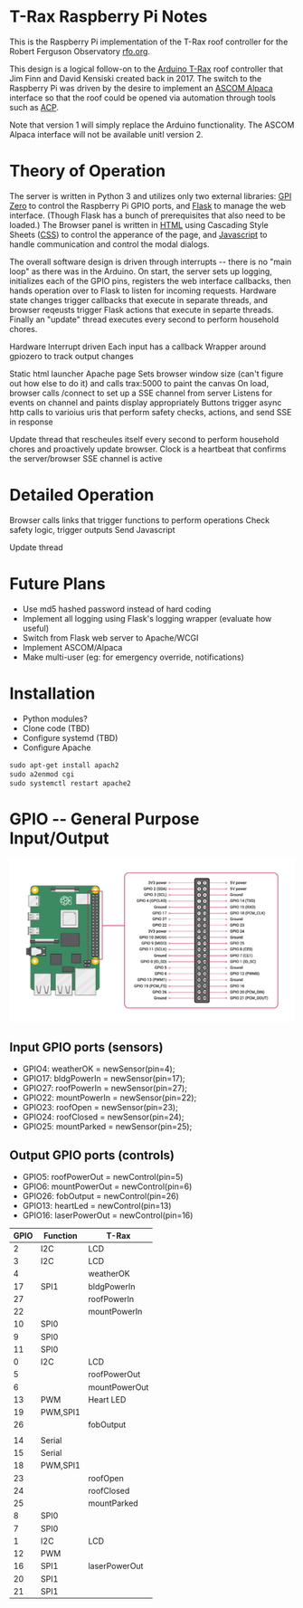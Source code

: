 # T-Rax Raspberry Pi Notes

This is the Raspberry Pi implementation of the T-Rax roof controller for the Robert Ferguson Observatory
[rfo.org](https://rfo.org).

This design is a logical follow-on to the [Arduino T-Rax](https://github.com/votmoa/trax-arduino) roof controller
that Jim Finn and David Kensiski created back in 2017. The switch to the Raspberry Pi was driven by the desire
to implement an [ASCOM Alpaca](https://ascom-standards.org/Developer/Alpaca.htm) interface so that the roof
could be opened via automation through tools such as [ACP](https://acpx.dc3.com/).

Note that version 1 will simply replace the Arduino functionality.  The ASCOM Alpaca interface will not be
available unitl version 2.

# Theory of Operation

The server is written in Python 3 and utilizes only two external libraries:
[GPI Zero](https://gpiozero.readthedocs.io/en/stable/) to control the Raspberry Pi GPIO ports, and
[Flask](https://flask.palletsprojects.com/en/1.1.x/) to manage the web interface.  (Though Flask
has a bunch of prerequisites that also need to be loaded.)
The Browser panel is written in [HTML](https://www.w3schools.com/html/default.asp) using
Cascading Style Sheets ([CSS](https://www.w3schools.com/css/default.asp)) to control the apperance of the page, and
[Javascript](https://www.w3schools.com/js/default.asp) to handle communication and control the modal dialogs.

The overall software design is driven through interrupts -- there is no "main loop" as there was in the
Arduino.
On start, the server sets  up logging, initializes each of the
GPIO pins, registers the web interface callbacks, then hands operation over to Flask to listen for incoming requests.
Hardware state changes trigger callbacks that execute in separate threads, and browser reqeusts trigger Flask
actions that execute in separte threads.  Finally an "update" thread executes every second to perform household chores.


Hardware Interrupt driven
Each input has a callback
Wrapper around gpiozero to track output changes

Static html launcher Apache page
Sets browser window size (can't figure out how else to do it) and calls trax:5000 to paint the canvas
On load, browser calls /connect to set up a SSE channel from server
Listens for events on channel and paints display appropriately
Buttons trigger async http calls to varioius uris that perform safety checks, actions, and send SSE in response

Update thread that rescheules itself every second to perform household chores and proactively update browser.
Clock is a heartbeat that confirms the server/browser SSE channel is active

# Detailed Operation

Browser
 calls links that trigger functions to perform operations
  Check safety logic, trigger outputs
  Send 
Javascript 

Update thread 


# Future Plans

* Use md5 hashed password instead of hard coding
* Implement all logging using Flask's logging wrapper (evaluate how useful)
* Switch from Flask web server to Apache/WCGI
* Implement ASCOM/Alpaca
* Make multi-user (eg: for emergency override, notifications)


# Installation

* Python modules?
* Clone code (TBD)
* Configure systemd (TBD)
* Configure Apache

```
sudo apt-get install apach2
sudo a2enmod cgi
sudo systemctl restart apache2
```

# GPIO -- General Purpose Input/Output

![GPIO Pinout Diagram](GPIO-Pinout-Diagram-2.png)

## Input GPIO ports (sensors)

* GPIO4: weatherOK = newSensor(pin=4);
* GPIO17: bldgPowerIn = newSensor(pin=17);
* GPIO27: roofPowerIn = newSensor(pin=27);
* GPIO22: mountPowerIn = newSensor(pin=22);
* GPIO23: roofOpen = newSensor(pin=23);
* GPIO24: roofClosed = newSensor(pin=24);
* GPIO25: mountParked = newSensor(pin=25);

## Output GPIO ports (controls)

* GPIO5: roofPowerOut = newControl(pin=5)
* GPIO6: mountPowerOut = newControl(pin=6)
* GPIO26: fobOutput = newControl(pin=26)
* GPIO13: heartLed = newControl(pin=13)
* GPIO16: laserPowerOut = newControl(pin=16)

| GPIO | Function | T-Rax |
| ---- | -------- | ----- |
| 2    | I2C      | LCD   |
| 3    | I2C      | LCD   |
| 4    |          | weatherOK |
| 17   | SPI1     | bldgPowerIn |
| 27   |          | roofPowerIn |
| 22   |          | mountPowerIn |
| 10   | SPI0     |  |
| 9    | SPI0     |  |
| 11   | SPI0     |  |
| 0    | I2C      | LCD   |
| 5   |           | roofPowerOut |
| 6   |           | mountPowerOut |
| 13   | PWM      | Heart LED |
| 19   | PWM,SPI1 |  |
| 26   |          | fobOutput |
| | | |
| 14   | Serial   |  |
| 15   | Serial   |  |
| 18   | PWM,SPI1 |  |
| 23   |          | roofOpen |
| 24   |          | roofClosed |
| 25   |          | mountParked |
| 8    | SPI0     |  |
| 7    | SPI0     |  |
| 1    | I2C      | LCD   |
| 12   | PWM      |  |
| 16   | SPI1     | laserPowerOut |
| 20   | SPI1     |  |
| 21   | SPI1     |  |
